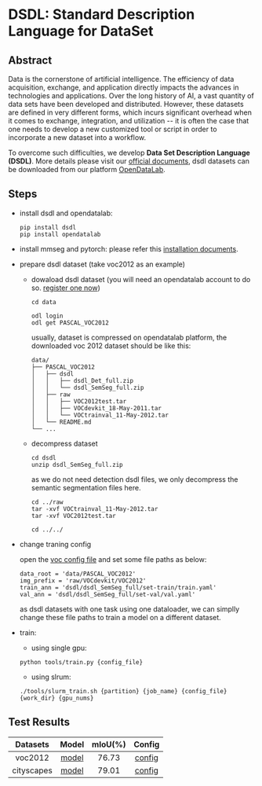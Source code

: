 # DSDL: Standard Description Language for DataSet

<!-- [SKIP DEV CHECK] -->

## Abstract

<!-- [ABSTRACT] -->

Data is the cornerstone of artificial intelligence. The efficiency of data acquisition, exchange, and application directly impacts the advances in technologies and applications. Over the long history of AI, a vast quantity of data sets have been developed and distributed. However, these datasets are defined in very different forms, which incurs significant overhead when it comes to exchange, integration, and utilization -- it is often the case that one needs to develop a new customized tool or script in order to incorporate a new dataset into a workflow.

To overcome such difficulties, we develop **Data Set Description Language (DSDL)**. More details please visit our [official documents](https://opendatalab.github.io/dsdl-docs/getting_started/overview/), dsdl datasets can be downloaded from our platform [OpenDataLab](https://opendatalab.com/).

<!-- [IMAGE] -->

## Steps

- install dsdl and opendatalab:

  ```
  pip install dsdl
  pip install opendatalab
  ```

- install mmseg and pytorch:
  please refer this [installation documents](https://mmsegmentation.readthedocs.io/en/latest/get_started.html).

- prepare dsdl dataset (take voc2012 as an example)

  - dowaload dsdl dataset (you will need an opendatalab account to do so. [register one now](https://opendatalab.com/))

    ```
    cd data

    odl login
    odl get PASCAL_VOC2012
    ```

    usually, dataset is compressed on opendatalab platform, the downloaded voc 2012 dataset should be like this:

    ```
    data/
    ├── PASCAL_VOC2012
    │   ├── dsdl
    │   │   ├── dsdl_Det_full.zip
    │   │   └── dsdl_SemSeg_full.zip
    │   ├── raw
    │   │   ├── VOC2012test.tar
    │   │   ├── VOCdevkit_18-May-2011.tar
    │   │   └── VOCtrainval_11-May-2012.tar
    │   └── README.md
    └── ...
    ```

  - decompress dataset

    ```
    cd dsdl
    unzip dsdl_SemSeg_full.zip
    ```

    as we do not need detection dsdl files, we only decompress the semantic segmentation files here.

    ```
    cd ../raw
    tar -xvf VOCtrainval_11-May-2012.tar
    tar -xvf VOC2012test.tar

    cd ../../
    ```

- change traning config

  open the [voc config file](voc.py) and set some file paths as below:

  ```
  data_root = 'data/PASCAL_VOC2012'
  img_prefix = 'raw/VOCdevkit/VOC2012'
  train_ann = 'dsdl/dsdl_SemSeg_full/set-train/train.yaml'
  val_ann = 'dsdl/dsdl_SemSeg_full/set-val/val.yaml'
  ```

  as dsdl datasets with one task using one dataloader, we can simplly change these file paths to train a model on a different dataset.

- train:

  - using single gpu:

  ```
  python tools/train.py {config_file}
  ```

  - using slrum:

  ```
  ./tools/slurm_train.sh {partition} {job_name} {config_file} {work_dir} {gpu_nums}
  ```

## Test Results

|  Datasets  |                                                                                        Model                                                                                         | mIoU(%) |          Config           |
| :--------: | :----------------------------------------------------------------------------------------------------------------------------------------------------------------------------------: | :-----: | :-----------------------: |
|  voc2012   |    [model](https://download.openmmlab.com/mmsegmentation/v0.5/deeplabv3/deeplabv3_r50-d8_512x512_20k_voc12aug/deeplabv3_r50-d8_512x512_20k_voc12aug_20200617_010906-596905ef.pth)    |  76.73  |    [config](voc.py)     |
| cityscapes | [model](https://download.openmmlab.com/mmsegmentation/v0.5/deeplabv3/deeplabv3_r50-d8_512x1024_40k_cityscapes/deeplabv3_r50-d8_512x1024_40k_cityscapes_20200605_022449-acadc2f8.pth) |  79.01  | [config](cityscapes.py) |
